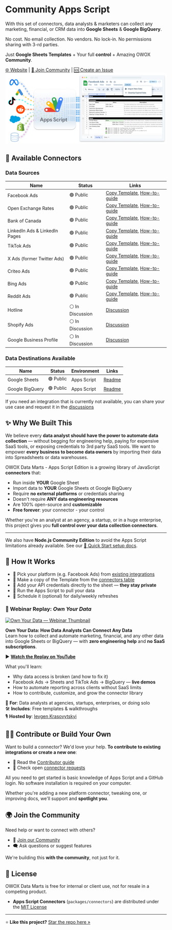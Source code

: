 # Community Apps Script

With this set of connectors, data analysts & marketers can collect any marketing, financial, or CRM data into **Google Sheets** & **Google BigQuery**.

No cost. No email collection. No vendors. No lock-in. No permissions sharing with 3-rd parties.

Just **Google Sheets Templates** + Your full **control** + Amazing OWOX **Community**.

[🌐 Website](https://www.owox.com?utm_source=github&utm_medium=referral&utm_campaign=readme) | [💬 Join Community](https://github.com/OWOX/owox-data-marts/discussions) | [🆘 Create an Issue](https://github.com/OWOX/owox-data-marts/issues)
![JavaScript Open-Source Connectors](../../packages/connectors/res/main-cover.png)

## 🔌 Available Connectors

### Data Sources

| Name                          | Status           | Links                                                                                                                                                                            |
| ----------------------------- | ---------------- | -------------------------------------------------------------------------------------------------------------------------------------------------------------------------------- |
| Facebook Ads                  | 🟢 Public        | [Copy Template](https://drive.google.com/drive/u/0/folders/1_x556pta5lKtKbTltIrPEDkNqAn78jM4), [How-to-guide](../../packages/connectors/src/Sources/FacebookMarketing/README.md) |
| Open Exchange Rates           | 🟢 Public        | [Copy Template](https://drive.google.com/drive/u/0/folders/1akutchS-Txr5PwToMzHrikTXd_GTs-84), [How-to-guide](../../packages/connectors/src/Sources/OpenExchangeRates/README.md) |
| Bank of Canada                | 🟢 Public        | [Copy Template](https://drive.google.com/drive/u/0/folders/18c9OHHmdZs-evtU1bWd6pIqdXjnANRmv), [How-to-guide](../../packages/connectors/src/Sources/BankOfCanada/README.md)      |
| LinkedIn Ads & LinkedIn Pages | 🟢 Public        | [Copy Template](https://drive.google.com/drive/folders/1anKRhqJpSWEoeDZvJtrNLgfsGfgSBtIm), [How-to-guide](../../packages/connectors/src/Sources/LinkedIn/README.md)              |
| TikTok Ads                    | 🟢 Public        | [Copy Template](https://drive.google.com/drive/folders/1zYBdx4Lm496mrCmwSNG3t82weWZRJb0o), [How-to-guide](../../packages/connectors/src/Sources/TikTokAds/README.md)             |
| X Ads (former Twitter Ads)    | 🟢 Public        | [Copy Template](https://drive.google.com/drive/folders/16PMllaU704wrjHH45MlOBjQWZdxNhxZN), [How-to-guide](../../packages/connectors/src/Sources/XAds/README.md)                  |
| Criteo Ads                    | 🟢 Public        | [Copy Template](https://drive.google.com/drive/folders/12C7MZDyUb5fnI9IIxD8o_qvLecOD7TyQ?usp=sharing), [How-to-guide](../../packages/connectors/src/Sources/CriteoAds/README.md) |
| Bing Ads                      | 🟢 Public        | [Copy Template](https://drive.google.com/drive/folders/1AmLYbXj72CpDeamfCecvIXJgvKwIpoOS?usp=sharing), [How-to-guide](../../packages/connectors/src/Sources/BingAds/README.md)   |
| Reddit Ads                    | 🟢 Public        | [Copy Template](https://drive.google.com/drive/folders/1Bnd-GN2u3BPzI1RqZpG03aeov9kcaXNx?usp=sharing), [How-to-guide](../../packages/connectors/src/Sources/RedditAds/README.md) |
| Hotline                       | ⚪️ In Discussion | [Discussion](https://github.com/OWOX/owox-data-marts/discussions/55)                                                                                                             |
| Shopify Ads                   | ⚪️ In Discussion | [Discussion](https://github.com/OWOX/owox-data-marts/discussions/63)                                                                                                             |
| Google Business Profile       | ⚪️ In Discussion | [Discussion](https://github.com/OWOX/owox-data-marts/discussions/61)                                                                                                             |

### Data Destinations Available

| Name            | Status    | Environment | Links                                                                     |
| --------------- | --------- | ----------- | ------------------------------------------------------------------------- |
| Google Sheets   | 🟢 Public | Apps Script | [Readme](../../packages/connectors/src/Storages/GoogleSheets/README.md)   |
| Google BigQuery | 🟢 Public | Apps Script | [Readme](../../packages/connectors/src/Storages/GoogleBigQuery/README.md) |

If you need an integration that is currently not available, you can share your use case and request it in the [discussions](https://github.com/OWOX/owox-data-marts/discussions)

## ✨ Why We Built This

We believe every **data analyst should have the power to automate data collection** — without begging for engineering help, paying for expensive SaaS tools, or exposing credentials to 3rd party SaaS tools.
We want to empower **every business to become data owners** by importing their data into Spreadsheets or data warehouses.

OWOX Data Marts - Apps Script Edition is a growing library of JavaScript **connectors** that:

- Run inside **YOUR** Google Sheet
- Import data to **YOUR** Google Sheets ot Google BigQuery
- Require **no external platforms** or credentials sharing
- Doesn't require **ANY data engineering resources**
- Are 100% open-source and **customizable**
- **Free forever**: your connector - your control

Whether you're an analyst at an agency, a startup, or in a huge enterprise, this project gives you **full control over your data collection connectors**.

---

We also have **Node.js Community Edition** to avoid the Apps Script limitations already available.
See our [🚀 Quick Start setup docs](../getting-started/quick-start.md).

## 🧰 How It Works

- 🎯 Pick your platform (e.g. Facebook Ads) from [existing integrations](#-available-connectors)
- 🧾 Make a copy of the Template from the [connectors table](#-available-connectors)
- 🔐 Add your API credentials directly to the sheet — **they stay private**
- 🚀 Run the Apps Script to pull your data
- 📅 Schedule it (optional) for daily/weekly refreshes

### 🎥 Webinar Replay: _Own Your Data_

[![Own Your Data — Webinar Thumbnail](https://img.youtube.com/vi/nQYfHX-IjY8/maxresdefault.jpg)](https://www.youtube.com/live/nQYfHX-IjY8?t=66s)

**Own Your Data: How Data Analysts Can Connect Any Data**  
Learn how to collect and automate marketing, financial, and any other data into Google Sheets or BigQuery — with **zero engineering help** and **no SaaS subscriptions**.

▶️ [**Watch the Replay on YouTube**](https://www.youtube.com/live/nQYfHX-IjY8?t=66s)

What you'll learn:

- Why data access is broken (and how to fix it)
- Facebook Ads → Sheets and TikTok Ads → BigQuery — **live demos**
- How to automate reporting across clients without SaaS limits
- How to contribute, customize, and grow the connector library

🎯 **For**: Data analysts at agencies, startups, enterprises, or doing solo  
🛠️ **Includes**: Free templates & walkthroughs  
🎙️ **Hosted by**: [Ievgen Krasovytskyi](https://www.linkedin.com/in/ievgenkrasovytskyi/)

## 🧑‍💻 Contribute or Build Your Own

Want to build a connector?
We'd love your help.
**To contribute to existing integrations or create a new one**:

- 📘 Read the [Contributor guide](../../packages/connectors/CONTRIBUTING.md)
- 📌 Check open [connector requests](https://github.com/OWOX/owox-data-marts/issues)

All you need to get started is basic knowledge of Apps Script and a GitHub login.
No software installation is required on your computer.

Whether you're adding a new platform connector, tweaking one, or improving docs, we'll support and **spotlight you**.

## 🌍 Join the Community

Need help or want to connect with others?

- 💬 [Join our Community](https://github.com/OWOX/owox-data-marts/discussions)
- 🗨️ Ask questions or suggest features

We're building this **with the community**, not just for it.

## 📌 License

OWOX Data Marts is free for internal or client use, not for resale in a competing product.

- **Apps Script Connectors** (`packages/connectors`) are distributed under the [MIT License](../../licenses/MIT.md)

---

⭐ **Like this project?** [Star the repo here »](https://github.com/OWOX/owox-data-marts)
